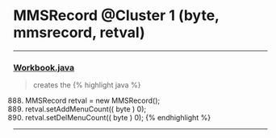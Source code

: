 # MMSRecord @Cluster 1 (byte, mmsrecord, retval)

***

### [Workbook.java](https://searchcode.com/codesearch/view/15642358/)
> creates the 
{% highlight java %}
888. MMSRecord retval = new MMSRecord();
890. retval.setAddMenuCount(( byte ) 0);
891. retval.setDelMenuCount(( byte ) 0);
{% endhighlight %}

***

